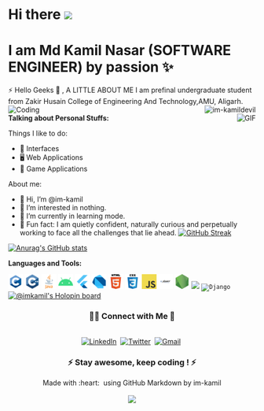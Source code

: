     
   # Hi there <img src="https://raw.githubusercontent.com/MartinHeinz/MartinHeinz/master/wave.gif" width="25px">
   # I am Md Kamil Nasar (SOFTWARE ENGINEER) by passion :sparkles:
   ⚡ Hello Geeks 👋 , A LITTLE ABOUT ME
       I am prefinal undergraduate student from Zakir Husain College of Engineering And Technology,AMU, Aligarh.
       <img align="right" src="https://komarev.com/ghpvc/?username=im-kamildevil&label=Profile Views&color=blue&style=plastic" alt="im-kamildevil" />
       <img align="right" alt ="Coding" width = "400" src = "https://www.uniagents.com/assets/images/skype-session.gif">
       <img align="right" height="150rem" alt="GIF" src="https://media4.giphy.com/media/RbDKaczqWovIugyJmW/200w.webp?cid=ecf05e47yrznhyd4w1cnwbe3hlilpmls3c0mrsymhdzmzp5z&rid=200w.webp" />

**Talking about Personal Stuffs:**

Things I like to do:
- 🎨 Interfaces
- 🖥 Web Applications
- 📱 Game Applications     

About me:
- 👋 Hi, I’m @im-kamil
- 👀 I’m interested in nothing.
- 🌱 I’m currently in learning mode.
- 💞️ Fun fact: I am quietly confident, naturally curious and perpetually working to face all the challenges that lie ahead.
[![GitHub Streak](http://github-readme-streak-stats.herokuapp.com?user=im-kamil&theme=cobalt&hide_border=true&date_format=M%20j%5B%2C%20Y%5D)](https://git.io/streak-stats)

[![Anurag's GitHub stats](https://github-readme-stats.vercel.app/api?username=im-kamil&theme=cobalt)](https://github.com/anuraghazra/github-readme-stats)

**Languages and Tools:**  

<code><img height="30" src="https://raw.githubusercontent.com/github/explore/80688e429a7d4ef2fca1e82350fe8e3517d3494d/topics/c/c.png"></code>
<code><img height="30" src="https://raw.githubusercontent.com/github/explore/80688e429a7d4ef2fca1e82350fe8e3517d3494d/topics/cpp/cpp.png"></code>
<code><img height="30" src="https://raw.githubusercontent.com/github/explore/80688e429a7d4ef2fca1e82350fe8e3517d3494d/topics/java/java.png"></code>
<code><img height="30" src="https://raw.githubusercontent.com/github/explore/80688e429a7d4ef2fca1e82350fe8e3517d3494d/topics/android/android.png"></code>
<code><img height="30" src="https://raw.githubusercontent.com/github/explore/80688e429a7d4ef2fca1e82350fe8e3517d3494d/topics/flutter/flutter.png"></code>
<code><img height="30" src="https://raw.githubusercontent.com/github/explore/80688e429a7d4ef2fca1e82350fe8e3517d3494d/topics/dart/dart.png"></code>
<code><img height="30" src="https://raw.githubusercontent.com/github/explore/80688e429a7d4ef2fca1e82350fe8e3517d3494d/topics/html/html.png"></code>
<code><img height="30" src="https://raw.githubusercontent.com/github/explore/80688e429a7d4ef2fca1e82350fe8e3517d3494d/topics/css/css.png"></code>
<code><img height="30" src="https://raw.githubusercontent.com/github/explore/80688e429a7d4ef2fca1e82350fe8e3517d3494d/topics/javascript/javascript.png"></code>
<code><img height="30" src="https://raw.githubusercontent.com/github/explore/80688e429a7d4ef2fca1e82350fe8e3517d3494d/topics/jquery/jquery.png"></code>
<code><img height="30" src="https://raw.githubusercontent.com/github/explore/80688e429a7d4ef2fca1e82350fe8e3517d3494d/topics/nodejs/nodejs.png"></code>
<code><img height="30" src="https://upload.wikimedia.org/wikipedia/commons/thumb/a/a7/React-icon.svg/320px-React-icon.svg.png"></code>
<code><img height="30" src="https://avatars3.githubusercontent.com/u/27804?s=200&v=4" alt="Django"></code>  
[![@imkamil's Holopin board](https://holopin.me/imkamil)](https://holopin.io/@imkamil)

<h3 align="center"> 🤝🏻 Connect with Me 🤝</h3> 

<p align="center">
<br>
<a href="https://www.linkedin.com/in/md-kamil-nasar-6b3b19200/"><img src="https://img.shields.io/badge/linkedin-%230077B5.svg?&style=for-the-badge&logo=linkedin&logoColor=white" alt="LinkedIn" /></a>&nbsp;
<a href="https://twitter.com/kamil_nasar"><img src="https://img.shields.io/badge/Twitter-1DA1F2?style=for-the-badge&logo=twitter&logoColor=white" alt="Twitter" /></a>&nbsp;
<a href="mailto:kamilnasar786@gmail.com?subject=Hola%20Jiji"><img src="https://img.shields.io/badge/gmail-%23D14836.svg?&style=for-the-badge&logo=gmail&logoColor=white" alt="Gmail"/></a>&nbsp;
<!--<a href="https://kkvanonymous.github.io/"><img alt="Website" src="https://img.shields.io/website?style=for-the-badge&up_message=portfolio&url=https%3A%2F%2Fkkvanonymous.github.io%2F"></a>-->
</p>

<h3 align="center"> ⚡ Stay awesome, keep coding ! ⚡ </h3> 
<p align="center">
  Made with :heart: &nbsp;using GitHub Markdown by im-kamil
  <br />
  <br />
  <img src="https://media.giphy.com/media/jpVnC65DmYeyRL4LHS/giphy.gif" width="20%">
</p>

